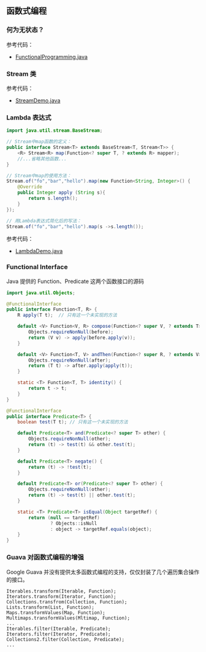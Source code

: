 ## 函数式编程

### 何为无状态？

参考代码：

- [FunctionalProgramming.java](FunctionalProgramming.java)

### Stream 类

参考代码：

- [StreamDemo.java](StreamDemo.java)

### Lambda 表达式

```java
import java.util.stream.BaseStream;

// Stream中map函数的定义：
public interface Stream<T> extends BaseStream<T, Stream<T>> {
    <R> Stream<R> map(Function<? super T, ? extends R> mapper);
    //...省略其他函数...
}

// Stream中map的使用方法：
Stream.of("fo","bar","hello").map(new Function<String, Integer>() {
    @Override
    public Integer apply (String s){
        return s.length();
    }
});

// 用Lambda表达式简化后的写法：
Stream.of("fo","bar","hello").map(s ->s.length());
```

参考代码：

- [LambdaDemo.java](LambdaDemo.java)

### Functional Interface

Java 提供的 Function、Predicate 这两个函数接口的源码

```java
import java.util.Objects;

@FunctionalInterface
public interface Function<T, R> {
    R apply(T t);  // 只有这一个未实现的方法

    default <V> Function<V, R> compose(Function<? super V, ? extends T> before) {
        Objects.requireNonNull(before);
        return (V v) -> apply(before.apply(v));
    }

    default <V> Function<T, V> andThen(Function<? super R, ? extends V> after) {
        Objects.requireNonNull(after);
        return (T t) -> after.apply(apply(t));
    }

    static <T> Function<T, T> identity() {
        return t -> t;
    }
}

@FunctionalInterface
public interface Predicate<T> {
    boolean test(T t); // 只有这一个未实现的方法

    default Predicate<T> and(Predicate<? super T> other) {
        Objects.requireNonNull(other);
        return (t) -> test(t) && other.test(t);
    }

    default Predicate<T> negate() {
        return (t) -> !test(t);
    }

    default Predicate<T> or(Predicate<? super T> other) {
        Objects.requireNonNull(other);
        return (t) -> test(t) || other.test(t);
    }

    static <T> Predicate<T> isEqual(Object targetRef) {
        return (null == targetRef)
                ? Objects::isNull
                : object -> targetRef.equals(object);
    }
}
```

### Guava 对函数式编程的增强

Google Guava 并没有提供太多函数式编程的支持，仅仅封装了几个遍历集合操作的接口。

```text
Iterables.transform(Iterable, Function);
Iterators.transform(Iterator, Function);
Collections.transfrom(Collection, Function);
Lists.transform(List, Function);
Maps.transformValues(Map, Function);
Multimaps.transformValues(Mltimap, Function);
...
Iterables.filter(Iterable, Predicate);
Iterators.filter(Iterator, Predicate);
Collections2.filter(Collection, Predicate);
...
```

